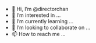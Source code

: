 - 👋 Hi, I’m @directorchan
- 👀 I’m interested in ...
- 🌱 I’m currently learning ...
- 💞️ I’m looking to collaborate on ...
- 📫 How to reach me ...

<!---
directorchan/directorchan is a ✨ special ✨ repository because its `README.md` (this file) appears on your GitHub profile.
You can click the Preview link to take a look at your changes.
--->

